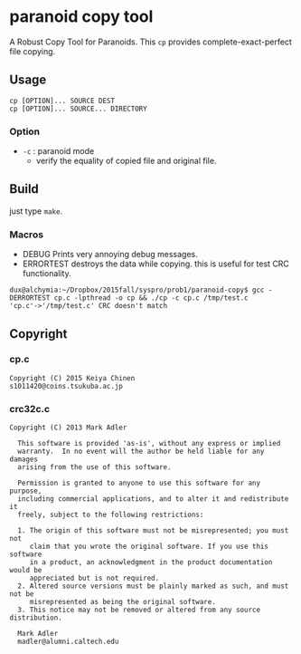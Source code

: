 paranoid copy tool
==================
A Robust Copy Tool for Paranoids. This `cp` provides complete-exact-perfect file copying.
## Usage
```
cp [OPTION]... SOURCE DEST
cp [OPTION]... SOURCE... DIRECTORY
```
### Option
* `-c` : paranoid mode
  * verify the equality of copied file and original file.

## Build
just type `make`.
### Macros
* DEBUG
Prints very annoying debug messages.
* ERRORTEST
destroys the data while copying. this is useful for test CRC functionality.
```
dux@alchymia:~/Dropbox/2015fall/syspro/prob1/paranoid-copy$ gcc -DERRORTEST cp.c -lpthread -o cp && ./cp -c cp.c /tmp/test.c
'cp.c'->'/tmp/test.c' CRC doesn't match
```

## Copyright
### cp.c
```
Copyright (C) 2015 Keiya Chinen
s1011420@coins.tsukuba.ac.jp
```
### crc32c.c 
```
Copyright (C) 2013 Mark Adler

  This software is provided 'as-is', without any express or implied
  warranty.  In no event will the author be held liable for any damages
  arising from the use of this software.

  Permission is granted to anyone to use this software for any purpose,
  including commercial applications, and to alter it and redistribute it
  freely, subject to the following restrictions:

  1. The origin of this software must not be misrepresented; you must not
     claim that you wrote the original software. If you use this software
     in a product, an acknowledgment in the product documentation would be
     appreciated but is not required.
  2. Altered source versions must be plainly marked as such, and must not be
     misrepresented as being the original software.
  3. This notice may not be removed or altered from any source distribution.

  Mark Adler
  madler@alumni.caltech.edu
```
